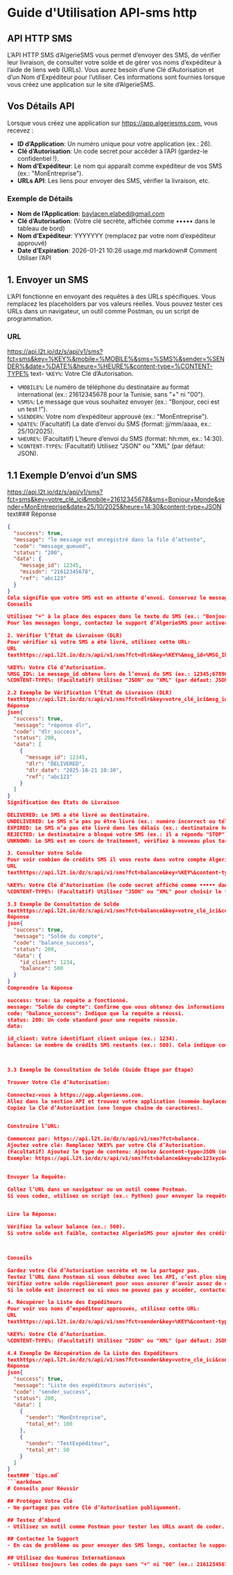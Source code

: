 # Guide d'Utilisation API-sms http

## API HTTP SMS
L’API HTTP SMS d’AlgerieSMS vous permet d’envoyer des SMS, de vérifier leur livraison, de consulter votre solde et de gérer vos noms d’expéditeur à l’aide de liens web (URLs). Vous aurez besoin d’une Clé d’Autorisation et d’un Nom d’Expéditeur pour l’utiliser. Ces informations sont fournies lorsque vous créez une application sur le site d’AlgerieSMS.

## Vos Détails API
Lorsque vous créez une application sur https://app.algeriesms.com, vous recevez :

- **ID d’Application**: Un numéro unique pour votre application (ex.: 26).
- **Clé d’Autorisation**: Un code secret pour accéder à l’API (gardez-le confidentiel !).
- **Nom d’Expéditeur**: Le nom qui apparaît comme expéditeur de vos SMS (ex.: "MonEntreprise").
- **URLs API**: Les liens pour envoyer des SMS, vérifier la livraison, etc.

### Exemple de Détails
- **Nom de l’Application**: baylacen.elabed@gmail.com
- **Clé d’Autorisation**: (Votre clé secrète, affichée comme ••••• dans le tableau de bord)
- **Nom d’Expéditeur**: YYYYYYY (remplacez par votre nom d’expéditeur approuvé)
- **Date d’Expiration**: 2026-01-21 10:26
usage.md
markdown# Comment Utiliser l’API

## 1. Envoyer un SMS
L’API fonctionne en envoyant des requêtes à des URLs spécifiques. Vous remplacez les placeholders par vos valeurs réelles. Vous pouvez tester ces URLs dans un navigateur, un outil comme Postman, ou un script de programmation.

### URL
https://api.l2t.io/dz/s/api/v1/sms?fct=sms&key=%KEY%&mobile=%MOBILE%&sms=%SMS%&sender=%SENDER%&date=%DATE%&heure=%HEURE%&content-type=%CONTENT-TYPE%
text- `%KEY%`: Votre Clé d’Autorisation.
- `%MOBILE%`: Le numéro de téléphone du destinataire au format international (ex.: 21612345678 pour la Tunisie, sans "+" ni "00").
- `%SMS%`: Le message que vous souhaitez envoyer (ex.: "Bonjour, ceci est un test !").
- `%SENDER%`: Votre nom d’expéditeur approuvé (ex.: "MonEntreprise").
- `%DATE%`: (Facultatif) La date d’envoi du SMS (format: jj/mm/aaaa, ex.: 25/10/2025).
- `%HEURE%`: (Facultatif) L’heure d’envoi du SMS (format: hh:mm, ex.: 14:30).
- `%CONTENT-TYPE%`: (Facultatif) Utilisez "JSON" ou "XML" (par défaut: JSON).

## 1.1 Exemple D’envoi d’un SMS
https://api.l2t.io/dz/s/api/v1/sms?fct=sms&key=votre_clé_ici&mobile=21612345678&sms=Bonjour+Monde&sender=MonEntreprise&date=25/10/2025&heure=14:30&content-type=JSON
text### Réponse
```json
{
  "success": true,
  "message": "le message est enregistré dans la file d’attente",
  "code": "message_queued",
  "status": "200",
  "data": {
    "message_id": 12345,
    "msisdn": "21612345678",
    "ref": "abc123"
  }
}
Cela signifie que votre SMS est en attente d’envoi. Conservez le message_id pour vérifier la livraison plus tard.
Conseils

Utilisez "+" à la place des espaces dans le texte du SMS (ex.: "Bonjour+Monde").
Pour les messages longs, contactez le support d’AlgerieSMS pour activer cette fonctionnalité.

2. Vérifier l’État de Livraison (DLR)
Pour vérifier si votre SMS a été livré, utilisez cette URL:
URL
texthttps://api.l2t.io/dz/s/api/v1/sms?fct=dlr&key=%KEY%&msg_id=%MSG_ID%&content-type=%CONTENT-TYPE%

%KEY%: Votre Clé d’Autorisation.
%MSG_ID%: Le message_id obtenu lors de l’envoi du SMS (ex.: 12345;67890 pour plusieurs IDs, séparés par ";").
%CONTENT-TYPE%: (Facultatif) Utilisez "JSON" ou "XML" (par défaut: JSON).

2.2 Exemple De Vérification l’État de Livraison (DLR)
texthttps://api.l2t.io/dz/s/api/v1/sms?fct=dlr&key=votre_clé_ici&msg_id=12345&content-type=JSON
Réponse
json{
  "success": true,
  "message": "réponse dlr",
  "code": "dlr_success",
  "status": 200,
  "data": [
    {
      "message_id": 12345,
      "dlr": "DELIVERED",
      "dlr_date": "2025-10-21 10:30",
      "ref": "abc123"
    }
  ]
}
Signification des États de Livraison

DELIVERED: Le SMS a été livré au destinataire.
UNDELIVERED: Le SMS n’a pas pu être livré (ex.: numéro incorrect ou téléphone éteint).
EXPIRED: Le SMS n’a pas été livré dans les délais (ex.: destinataire hors couverture).
REJECTED: Le destinataire a bloqué votre SMS (ex.: il a répondu "STOP").
UNKNOWN: Le SMS est en cours de traitement, vérifiez à nouveau plus tard.

3. Consulter Votre Solde
Pour voir combien de crédits SMS il vous reste dans votre compte AlgerieSMS, utilisez cette URL:
URL
texthttps://api.l2t.io/dz/s/api/v1/sms?fct=balance&key=%KEY%&content-type=%CONTENT-TYPE%

%KEY%: Votre Clé d’Autorisation (le code secret affiché comme ••••• dans votre tableau de bord).
%CONTENT-TYPE%: (Facultatif) Utilisez "JSON" ou "XML" pour choisir le format de la réponse (par défaut: JSON).

3.3 Exemple De Consultation de Solde
texthttps://api.l2t.io/dz/s/api/v1/sms?fct=balance&key=votre_clé_ici&content-type=JSON
Réponse
json{
  "success": true,
  "message": "Solde du compte",
  "code": "balance_success",
  "status": 200,
  "data": {
    "id_client": 1234,
    "balance": 500
  }
}
Comprendre la Réponse

success: true: La requête a fonctionné.
message: "Solde du compte": Confirme que vous obtenez des informations sur le solde.
code: "balance_success": Indique que la requête a réussi.
status: 200: Un code standard pour une requête réussie.
data:

id_client: Votre identifiant client unique (ex.: 1234).
balance: Le nombre de crédits SMS restants (ex.: 500). Cela indique combien de SMS vous pouvez envoyer ou peut représenter une valeur monétaire, selon le système d’AlgerieSMS.



3.3 Exemple De Consultation de Solde (Guide Étape par Étape)

Trouver Votre Clé d’Autorisation:

Connectez-vous à https://app.algeriesms.com.
Allez dans la section API et trouvez votre application (nommée baylacen.elabed@gmail.com).
Copiez la Clé d’Autorisation (une longue chaîne de caractères).


Construire l’URL:

Commencez par: https://api.l2t.io/dz/s/api/v1/sms?fct=balance.
Ajoutez votre clé: Remplacez %KEY% par votre Clé d’Autorisation.
(Facultatif) Ajoutez le type de contenu: Ajoutez &content-type=JSON (ou XML).
Exemple: https://api.l2t.io/dz/s/api/v1/sms?fct=balance&key=abc123xyz&content-type=JSON.


Envoyer la Requête:

Collez l’URL dans un navigateur ou un outil comme Postman.
Si vous codez, utilisez un script (ex.: Python) pour envoyer la requête.


Lire la Réponse:

Vérifiez la valeur balance (ex.: 500).
Si votre solde est faible, contactez AlgerieSMS pour ajouter des crédits.



Conseils

Gardez votre Clé d’Autorisation secrète et ne la partagez pas.
Testez l’URL dans Postman si vous débutez avec les API, c’est plus simple que de coder.
Vérifiez votre solde régulièrement pour vous assurer d’avoir assez de crédits.
Si le solde est incorrect ou si vous ne pouvez pas y accéder, contactez le support d’AlgerieSMS.

4. Récupérer la Liste des Expéditeurs
Pour voir vos noms d’expéditeur approuvés, utilisez cette URL:
URL
texthttps://api.l2t.io/dz/s/api/v1/sms?fct=sender&key=%KEY%&content-type=%CONTENT-TYPE%

%KEY%: Votre Clé d’Autorisation.
%CONTENT-TYPE%: (Facultatif) Utilisez "JSON" ou "XML" (par défaut: JSON).

4.4 Exemple De Récupération de la Liste des Expéditeurs
texthttps://api.l2t.io/dz/s/api/v1/sms?fct=sender&key=votre_clé_ici&content-type=JSON
Réponse
json{
  "success": true,
  "message": "Liste des expéditeurs autorisés",
  "code": "sender_success",
  "status": 200,
  "data": [
    {
      "sender": "MonEntreprise",
      "total_mt": 100
    },
    {
      "sender": "TestExpéditeur",
      "total_mt": 50
    }
  ]
}
text### `tips.md`
```markdown
# Conseils pour Réussir

## Protégez Votre Clé
- Ne partagez pas votre Clé d’Autorisation publiquement.

## Testez d’Abord
- Utilisez un outil comme Postman pour tester les URLs avant de coder.

## Contactez le Support
- En cas de problème ou pour envoyer des SMS longs, contactez le support d’AlgerieSMS.

## Utilisez des Numéros Internationaux
- Utilisez toujours les codes de pays sans "+" ni "00" (ex.: 21612345678).